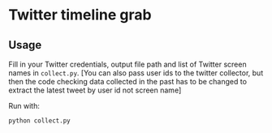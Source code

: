 # Twitter timeline grab

## Usage

Fill in your Twitter credentials, output file path and list of Twitter screen names in
`collect.py`. [You can also pass user ids to the twitter collector, but then the 
code checking data collected in the past has to be changed to extract the latest 
tweet by user id not screen name]

Run with: 

```{bash}
python collect.py
```
